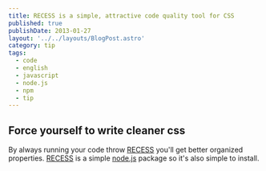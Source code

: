 ```yaml
---
title: RECESS is a simple, attractive code quality tool for CSS
published: true
publishDate: 2013-01-27
layout: '../../layouts/BlogPost.astro'
category: tip
tags:
  - code
  - english
  - javascript
  - node.js
  - npm
  - tip
---
```


## Force yourself to write cleaner css

By always running your code throw [RECESS][1] you'll get better organized properties. [RECESS][2] is a simple [node.js][3] package so it's also simple to install.

[1]: https://github.com/twitter/recess
[2]: https://github.com/twitter/recess
[3]: http://nodejs.org/
